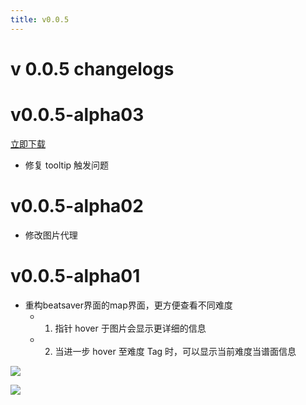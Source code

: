 ```yaml
---
title: v0.0.5
---
```

# v 0.0.5 changelogs

# v0.0.5-alpha03
  [立即下载](https://tmp-alist.ktlab.io/d/bs-helper/cm-bs-helper_v0.0.5-alpha03.apk)
  - 修复 tooltip 触发问题

# v0.0.5-alpha02
  - 修改图片代理

# v0.0.5-alpha01


- 重构beatsaver界面的map界面，更方便查看不同难度
  - 1. 指针 hover 于图片会显示更详细的信息
  - 2. 当进一步 hover 至难度 Tag 时，可以显示当前难度当谱面信息

![](https://cf-img.ktlab.io/yuque/yuque/0/2024/png/1419739/1705731333092-2cca85bc-eec0-4e59-9ba8-fe24a599a6fb.png)

![](https://cf-img.ktlab.io/yuque/yuque/0/2024/png/1419739/1705731747156-22c67729-c208-400d-a8fe-e4b1f34969e3.png)